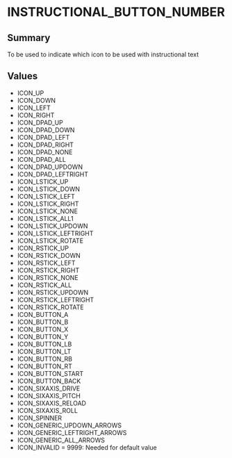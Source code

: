 # INSTRUCTIONAL_BUTTON_NUMBER

## Summary
To be used to indicate which icon to be used with instructional text

## Values
* ICON_UP
* ICON_DOWN
* ICON_LEFT
* ICON_RIGHT
* ICON_DPAD_UP
* ICON_DPAD_DOWN
* ICON_DPAD_LEFT
* ICON_DPAD_RIGHT
* ICON_DPAD_NONE
* ICON_DPAD_ALL
* ICON_DPAD_UPDOWN
* ICON_DPAD_LEFTRIGHT
* ICON_LSTICK_UP
* ICON_LSTICK_DOWN
* ICON_LSTICK_LEFT
* ICON_LSTICK_RIGHT
* ICON_LSTICK_NONE
* ICON_LSTICK_ALL1
* ICON_LSTICK_UPDOWN
* ICON_LSTICK_LEFTRIGHT
* ICON_LSTICK_ROTATE
* ICON_RSTICK_UP
* ICON_RSTICK_DOWN
* ICON_RSTICK_LEFT
* ICON_RSTICK_RIGHT
* ICON_RSTICK_NONE
* ICON_RSTICK_ALL
* ICON_RSTICK_UPDOWN
* ICON_RSTICK_LEFTRIGHT
* ICON_RSTICK_ROTATE
* ICON_BUTTON_A
* ICON_BUTTON_B
* ICON_BUTTON_X
* ICON_BUTTON_Y
* ICON_BUTTON_LB
* ICON_BUTTON_LT
* ICON_BUTTON_RB
* ICON_BUTTON_RT
* ICON_BUTTON_START
* ICON_BUTTON_BACK
* ICON_SIXAXIS_DRIVE
* ICON_SIXAXIS_PITCH
* ICON_SIXAXIS_RELOAD
* ICON_SIXAXIS_ROLL
* ICON_SPINNER
* ICON_GENERIC_UPDOWN_ARROWS
* ICON_GENERIC_LEFTRIGHT_ARROWS
* ICON_GENERIC_ALL_ARROWS
* ICON_INVALID = 9999: Needed for default value